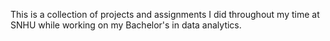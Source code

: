 This is a collection of projects and assignments I did throughout my time at SNHU while working on my Bachelor's in data analytics.
